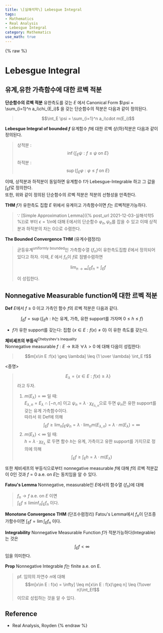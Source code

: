 ```yaml
---
title: \[실해석학\] Lebesgue Integral
tags:
- Mathematics
- Real Analysis
- Lebesgue Integral
category: Mathematics
use_math: true
---
```

{% raw %}
# Lebesgue Integral
## 유계,유한 가측함수에 대한 르벡 적분
**단순함수의 르벡 적분**
유한측도를 갖는 $E$ 에서 Canonical Form $\psi = \sum_{i=1}^n a_i\chi_{E_i}$ 을 갖는 단순함수의 적분은 다음과 같이 정의된다.

> 
> $$\int_E \psi = \sum_{i=1}^n a_i\cdot m(E_i)$$
> 
**Lebesgue Integral of bounded $f$**
유계함수 $f$에 대한 르벡 상(하)적분은 다음과 같이 정의된다.
>상적분 : $$\inf\{\int_E \psi : f \leq \psi \text{   on   } E \}$$
>하적분 : $$\sup\{\int_E \varphi : \varphi \leq f \text{   on   } E \}$$

이때, 상적분과 하적분이 동일하면 유계함수 f가 Lebesgue-Integrable 하고 그 값을 $\int_E f$로 정의한다.   
또한, 위와 같이 정의된 단순함수의 르벡 적분은 적분의 선형성을 만족한다.

**THM**
$f$가 유한측도 집합 $E$ 위에서 유계이고 가측함수이면 $f$는 르벡적분가능하다.
>$\because$ [Simple Approximation Lemma]({% post_url 2021-12-03-실해석학5 %})로 부터 $\epsilon=1/n$에 대해 E에서의 단순함수 $\varphi_n, \psi_n$를 잡을 수 있고 이때 상적분과 하적분의 차는 0으로 수렴한다.

**The Bounded Convergence THM**
(유계수렴정리)
>균등유계<sup>uniformly bounded</sup>인 가측함수열 {$f_n$}이 유한측도집합 $E$에서 정의되어 있다고 하자. 이때, $E$ 에서 $f_n$이 $f$로 점별수렴하면 
> 
> $$\lim_{n \to \infty} \int_E f_n = \int_E f$$   
> 
>이 성립한다.

## Nonnegative Measurable function에 대한 르벡 적분
**Def**
$E$에서 $f \geq 0$ 이고 가측인 함수 $f$의 르벡 적분은 다음과 같다.

$$\int_Ef = \sup\{\int_E h : h\text{는 유계, 가측, 유한 support를 가자며 }0\leq h \leq f\}$$

* $f$가 유한 support를 갖는다: 집합 {$x \in E : f(x) \neq 0$} 이 유한 측도를 갖는다.

**체비셰프의 부등식**<sup>Chebyshev's Inequality</sup>   
Nonnegative measurable $f : E \to \mathbb{R}$과 $\forall \lambda>0$ 에  대해 다음이 성립한다:
>$$m[x\in E :f(x) \geq \lambda] \leq {1 \over \lambda} \int_E f$$

<증명>

> 
> $$E_\lambda = \{x\in E : f(x) \geq \lambda \}$$ 라고 두자.
> 
>1. $m(E_\lambda) = \infty$ 일 때:   
> $E_{\lambda,n} = E_\lambda \cap [-n,n]$ 이고 $\psi_n = \lambda \cdot \chi_{E_{\lambda,n}}$으로 두면 $\psi_n$은 유한 support를 갖는 유계 가측함수이다.   
> 따라서 위 Def에 의해   
>$$\int_Ef \geq \lim_n \int_E\psi_n = \lambda \cdot \lim_nm(E_{\lambda,n})=\lambda \cdot m(E_\lambda) = \infty$$   
> 2. $m(E_\lambda) < \infty$ 일 때:   
> $h = \lambda \cdot \chi_{E_\lambda}$ 로 두면 함수 $h$는 유계, 가측이고 유한 support를 가지므로 정의에 의해   
>$$\int_E f \geq \int_E h =\lambda \cdot m(E_\lambda) $$

또한 체비세프의 부등식으로부터 nonnegative measurable $f$에 대해 $f$의 르벡 적분값이 0인 것과 $f = 0$ a.e. on $E$는 동치임을 알 수 있다.

**Fatou's Lemma**
Nonnegative, measurable인 $E$에서의 함수열 {$f_n$}에 대해
>$f_n \to f$ a.e. on $E$ 이면   
>$\int_Ef \leq \liminf_n \int_Ef_n$ 이다.

 **Monotone Convergence THM**
 (단조수렴정리) Fatou's Lemma에서 $f_n$이 단조증가함수이면 $\int_Ef = \lim\int_Ef_n$ 이다.

**Integrability**
 Nonnegative Measurable Function $f$가 적분가능하다(Integrable)는 것은 $$\int_Ef < \infty$$ 임을 의미한다.

 **Prop** Nonnegative Integrable $f$는 finite a.e. on E.
 >pf. 임의의 자연수 $n$에 대해 $$m[x\in E : f(x) = \infty] \leq m[x\in E : f(x)\geq n] \leq {1\over n}\int_Ef$$ 이므로 성립하는 것을 알 수 있다.

## Reference
 - Real Analysis, Royden
{% endraw %}